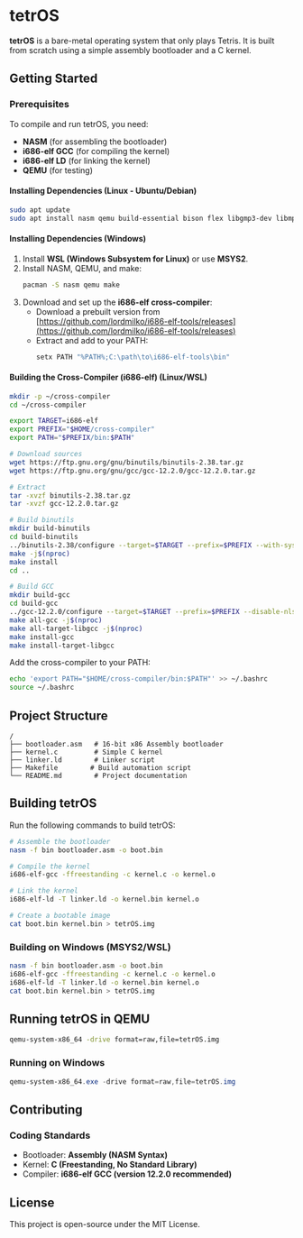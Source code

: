 # tetrOS

**tetrOS** is a bare-metal operating system that only plays Tetris. It is built from scratch using a simple assembly bootloader and a C kernel.

## Getting Started

### Prerequisites
To compile and run tetrOS, you need:
- **NASM** (for assembling the bootloader)
- **i686-elf GCC** (for compiling the kernel)
- **i686-elf LD** (for linking the kernel)
- **QEMU** (for testing)

#### Installing Dependencies (Linux - Ubuntu/Debian)
```bash
sudo apt update
sudo apt install nasm qemu build-essential bison flex libgmp3-dev libmpc-dev libmpfr-dev texinfo
```

#### Installing Dependencies (Windows)
1. Install **WSL (Windows Subsystem for Linux)** or use **MSYS2**.
2. Install NASM, QEMU, and make:
   ```bash
   pacman -S nasm qemu make
   ```
3. Download and set up the **i686-elf cross-compiler**:
   - Download a prebuilt version from [https://github.com/lordmilko/i686-elf-tools/releases](https://github.com/lordmilko/i686-elf-tools/releases)
   - Extract and add to your PATH:
     ```powershell
     setx PATH "%PATH%;C:\path\to\i686-elf-tools\bin"
     ```

#### Building the Cross-Compiler (i686-elf) (Linux/WSL)
```bash
mkdir -p ~/cross-compiler
cd ~/cross-compiler

export TARGET=i686-elf
export PREFIX="$HOME/cross-compiler"
export PATH="$PREFIX/bin:$PATH"

# Download sources
wget https://ftp.gnu.org/gnu/binutils/binutils-2.38.tar.gz
wget https://ftp.gnu.org/gnu/gcc/gcc-12.2.0/gcc-12.2.0.tar.gz

# Extract
tar -xvzf binutils-2.38.tar.gz
tar -xvzf gcc-12.2.0.tar.gz

# Build binutils
mkdir build-binutils
cd build-binutils
../binutils-2.38/configure --target=$TARGET --prefix=$PREFIX --with-sysroot --disable-nls --disable-werror
make -j$(nproc)
make install
cd ..

# Build GCC
mkdir build-gcc
cd build-gcc
../gcc-12.2.0/configure --target=$TARGET --prefix=$PREFIX --disable-nls --enable-languages=c --without-headers
make all-gcc -j$(nproc)
make all-target-libgcc -j$(nproc)
make install-gcc
make install-target-libgcc
```

Add the cross-compiler to your PATH:
```bash
echo 'export PATH="$HOME/cross-compiler/bin:$PATH"' >> ~/.bashrc
source ~/.bashrc
```

## Project Structure
```
/
├── bootloader.asm   # 16-bit x86 Assembly bootloader
├── kernel.c         # Simple C kernel
├── linker.ld        # Linker script
├── Makefile        # Build automation script
└── README.md        # Project documentation
```

## Building tetrOS
Run the following commands to build tetrOS:
```bash
# Assemble the bootloader
nasm -f bin bootloader.asm -o boot.bin

# Compile the kernel
i686-elf-gcc -ffreestanding -c kernel.c -o kernel.o

# Link the kernel
i686-elf-ld -T linker.ld -o kernel.bin kernel.o

# Create a bootable image
cat boot.bin kernel.bin > tetrOS.img
```

### Building on Windows (MSYS2/WSL)
```bash
nasm -f bin bootloader.asm -o boot.bin
i686-elf-gcc -ffreestanding -c kernel.c -o kernel.o
i686-elf-ld -T linker.ld -o kernel.bin kernel.o
cat boot.bin kernel.bin > tetrOS.img
```

## Running tetrOS in QEMU
```bash
qemu-system-x86_64 -drive format=raw,file=tetrOS.img
```

### Running on Windows
```powershell
qemu-system-x86_64.exe -drive format=raw,file=tetrOS.img
```

## Contributing
### Coding Standards
- Bootloader: **Assembly (NASM Syntax)**
- Kernel: **C (Freestanding, No Standard Library)**
- Compiler: **i686-elf GCC (version 12.2.0 recommended)**

## License
This project is open-source under the MIT License.

